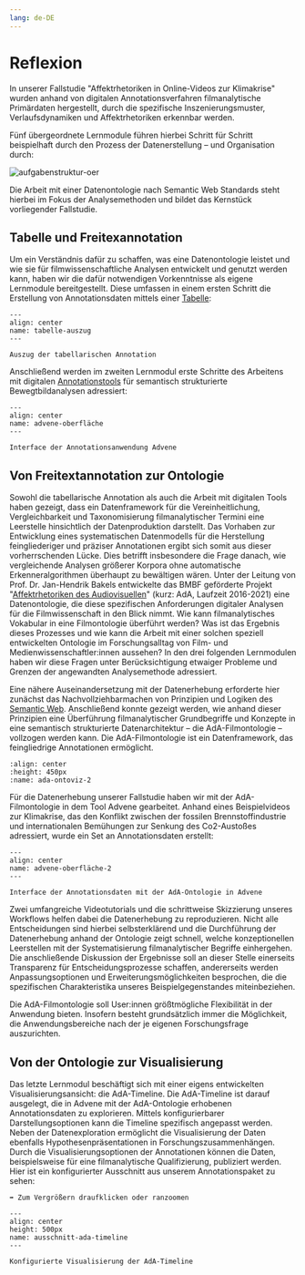 ```yaml
---
lang: de-DE
---
```

# Reflexion

In unserer Fallstudie "Affektrhetoriken in Online-Videos zur Klimakrise" wurden anhand von digitalen Annotationsverfahren filmanalytische Primärdaten hergestellt, durch die spezifische Inszenierungsmuster, Verlaufsdynamiken und Affektrhetoriken erkennbar werden. 

Fünf übergeordnete Lernmodule führen hierbei Schritt für Schritt beispielhaft durch den Prozess der Datenerstellung – und Organisation durch:

![aufgabenstruktur-oer](../assets/Aufgabenaufbau-OER.png)

Die Arbeit mit einer Datenontologie nach Semantic Web Standards steht hierbei im Fokus der Analysemethoden und bildet das Kernstück vorliegender Fallstudie. 

## Tabelle und Freitexannotation

Um ein Verständnis dafür zu schaffen, was eine Datenontologie leistet und wie sie für filmwissenschaftliche Analysen entwickelt und genutzt werden kann, haben wir die dafür notwendigen Vorkenntnisse als eigene Lernmodule bereitgestellt. Diese umfassen in einem ersten Schritt die Erstellung von Annotationsdaten mittels einer [Tabelle](../Kapitel_II/Aufgabe_A.md):

```{figure} ../assets/Tabelle-Auszug.png
---
align: center
name: tabelle-auszug
---

Auszug der tabellarischen Annotation
```

Anschließend werden im zweiten Lernmodul erste Schritte des Arbeitens mit digitalen [Annotationstools](../Kapitel_II/Aufgabe_B.md) für semantisch strukturierte Bewegtbildanalysen adressiert:

```{figure} ../assets/Advene-Oberfläche.png
---
align: center
name: advene-oberfläche
---

Interface der Annotationsanwendung Advene
```
## Von Freitextannotation zur Ontologie

Sowohl die tabellarische Annotation als auch die Arbeit mit digitalen Tools haben gezeigt, dass ein Datenframework für die Vereinheitlichung, Vergleichbarkeit und Taxonomisierung filmanalytischer Termini eine Leerstelle hinsichtlich der Datenproduktion darstellt. Das Vorhaben zur Entwicklung eines systematischen Datenmodells für die Herstellung feingliederiger und präziser Annotationen ergibt sich somit aus dieser vorherrschenden Lücke. Dies betrifft insbesondere die Frage danach, wie vergleichende Analysen größerer Korpora ohne automatische Erkenneralgorithmen überhaupt zu bewältigen wären. Unter der Leitung von Prof. Dr. Jan-Hendrik Bakels entwickelte das BMBF geförderte Projekt "<a href="https://www.ada.cinepoetics.fu-berlin.de/index.html" class="external-link" target="_blank">Affektrhetoriken des Audiovisuellen</a>"  (kurz: AdA, Laufzeit 2016-2021) eine Datenontologie, die diese spezifischen Anforderungen digitaler Analysen für die Filmwissenschaft in den Blick nimmt. Wie kann filmanalytisches Vokabular in eine Filmontologie überführt werden? Was ist das Ergebnis dieses Prozesses und wie kann die Arbeit mit einer solchen speziell entwickelten Ontologie im Forschungsalltag von Film- und Medienwissenschaftler:innen aussehen? In den drei folgenden Lernmodulen haben wir diese Fragen unter Berücksichtigung etwaiger Probleme und Grenzen der angewandten Analysemethode adressiert. 

Eine nähere Auseinandersetzung mit der Datenerhebung erforderte hier zunächst das Nachvollziehbarmachen von Prinzipien und Logiken des [Semantic Web](../Kapitel_II/Aufgabe_C.md). Anschließend konnte gezeigt werden, wie anhand dieser Prinzipien eine Überführung filmanalytischer Grundbegriffe und Konzepte in eine semantisch strukturierte Datenarchitektur – die AdA-Filmontologie – vollzogen werden kann. Die AdA-Filmontologie ist ein Datenframework, das feingliedrige Annotationen ermöglicht.

```{image} ../assets/AdA-Struktur-Ontoviz.png
:align: center
:height: 450px
:name: ada-ontoviz-2
```
Für die Datenerhebung unserer Fallstudie haben wir mit der AdA-Filmontologie in dem Tool Advene gearbeitet. Anhand eines Beispielvideos zur Klimakrise, das den Konflikt zwischen der fossilen Brennstoffindustrie und internationalen Bemühungen zur Senkung des Co2-Austoßes adressiert, wurde ein Set an Annotationsdaten erstellt: 

```{figure} ../assets/Advene-Oberfläche-2.png
---
align: center
name: advene-oberfläche-2
---

Interface der Annotationsdaten mit der AdA-Ontologie in Advene
```
Zwei umfangreiche Videotutorials und die schrittweise Skizzierung unseres Workflows helfen dabei die Datenerhebung zu reproduzieren. Nicht alle Entscheidungen sind hierbei selbsterklärend und die Durchführung der Datenerhebung anhand der Ontologie zeigt schnell, welche konzeptionellen Leerstellen mit der Systematisierung filmanalytischer Begriffe einhergehen. Die anschließende Diskussion der Ergebnisse soll an dieser Stelle einerseits Transparenz für Entscheidungsprozesse schaffen, andererseits werden Anpassungsoptionen und Erweiterungsmöglichkeiten besprochen, die die spezifischen Charakteristika unseres Beispielgegenstandes miteinbeziehen. 

Die AdA-Filmontologie soll User:innen größtmögliche Flexibilität in der Anwendung bieten. Insofern besteht grundsätzlich immer die Möglichkeit, die Anwendungsbereiche nach der je eigenen Forschungsfrage auszurichten. 

## Von der Ontologie zur Visualisierung

Das letzte Lernmodul beschäftigt sich mit einer eigens entwickelten Visualisierungsansicht: die AdA-Timeline. Die AdA-Timeline ist darauf ausgelegt, die in Advene mit der AdA-Ontologie erhobenen Annotationsdaten zu explorieren.  Mittels konfigurierbarer Darstellungsoptionen kann die Timeline spezifisch angepasst werden. Neben der Datenexploration ermöglicht die Visualisierung der Daten ebenfalls Hypothesenpräsentationen in Forschungszusammenhängen. Durch die Visualisierungsoptionen der Annotationen können die Daten, beispielsweise für eine filmanalytische Qualifizierung, publiziert werden. Hier ist ein konfigurierter Ausschnitt aus unserem Annotationspaket zu sehen:

````{margin}
➡️ Zum Vergrößern draufklicken oder ranzoomen
````

```{figure} ../assets/Auschnitt-AdA-Timeline.svg
---
align: center
height: 500px
name: ausschnitt-ada-timeline
---

Konfigurierte Visualisierung der AdA-Timeline
```

